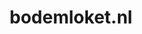 ---
layout: post
title:  "bodemloket.nl"
internal_url:  "/dutchgov/bodemloket.nl.html"
categories: dutchgov
---